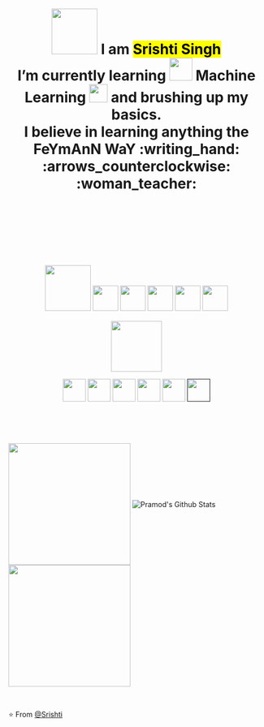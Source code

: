<div>
  <h1 align="center"> 
    <strong><img src="https://github.com/SrishtiSinghD/SrishtiSinghD/blob/master/tenor%20(2).gif" width="90px"> I am <mark>Srishti Singh</mark></strong>  
    <br> <strong> I’m currently learning <img src="https://media.giphy.com/media/3ohc1axM00ocu2K8gg/giphy.gif" width="45px"> Machine Learning  <img src="https://media.giphy.com/media/l41K2nK1kW3wCM6dy/giphy.gif" width="36px"> and brushing up my basics. </strong>
    <br> <strong> I believe in learning anything the FeYmAnN WaY :writing_hand: :arrows_counterclockwise: :woman_teacher:</strong> 
  </h1>
</div>
<br><br><br><br><br><br>

<p align="center">  
  <h3 align="center">
    <img src="https://media.giphy.com/media/DS89v1NqpzCqA/giphy.gif" width="90px">
    <img src="https://media.giphy.com/media/5xaOcLBK3ktpfSfLcVa/giphy.gif" width="50px">
    <img src="https://media.giphy.com/media/QoUU3x1dH505y/giphy.gif" width="50px">
    <img src="https://media.giphy.com/media/5xaOcLKkLxxVUCeUZ4Q/giphy.gif" width="50px">
    <img src="https://media.giphy.com/media/KI9S4tfLdMaK4/giphy.gif" width="50px">
    <img src="https://media.giphy.com/media/TlK63Er5sVKVBLMQVMY/giphy.gif" width="50px">
</h3>
  <p align="center"><img src="https://media.giphy.com/media/ozdUAW4iETQS2OggkO/giphy.gif" width="100px"></p>
    <p align="center">
      <code><a href="https://www.python.org/" target="_blank"><img height="45" src="https://www.vectorlogo.zone/logos/python/python-ar21.svg"></a></code>
      <code><a href="https://jupyter.org/" target="_blank"><img height="45" src="https://www.vectorlogo.zone/logos/jupyter/jupyter-ar21.svg"></a></code>
      <code><a href="https://numpy.org/" target="_blank"><img height="45" src="https://www.vectorlogo.zone/logos/numpy/numpy-ar21.svg"></a></code>
  <code><a href="https://pandas.pydata.org/" target="_blank"><img height="45" src="https://upload.wikimedia.org/wikipedia/commons/e/ed/Pandas_logo.svg"></a></code>
  <code><a href="https://matplotlib.org/" target="_blank"><img height="45" src="https://upload.wikimedia.org/wikipedia/commons/8/84/Matplotlib_icon.svg"></a></code>
  <code><a href="" target="_blank"><img height="45" src="https://seeklogo.com/images/C/c-logo-672525892C-seeklogo.com.png"></a></code>
    </p>
 </p>
  
<br><br><br>

<div>
<p align="left">
  <img align="center" src="https://media.giphy.com/media/l3fQsvbfwo3rJcmwo/giphy.gif" width="240px">
  <img align="center" src="https://github-readme-stats.vercel.app/api?username=SrishtiSinghD&show_icons=true&title_color=610D4D&icon_color=C949DC&text_color=440A5C&bg_color=F3D3E7" alt="Pramod's Github Stats"> 
  <img align="center" src="https://media.giphy.com/media/H7YO03BHmBMWuWUkez/giphy.gif" width="240px">
</p></div>
<br>


<!-- For making transition
<p>
<img src="https://media.giphy.com/media/l46CuOJgbOJVjhuw0/giphy.gif" width="200px">
<img src="https://media.giphy.com/media/xTiTnnEWYFqDYVs2RO/giphy.gif" width="100px">
<img src="https://media.giphy.com/media/l46CuOJgbOJVjhuw0/giphy.gif" width="360px"></p>
-->
⭐️ From [@Srishti](https://github.com/SrishtiSinghD)
<!--
**SrishtiSinghD/SrishtiSinghD** is a ✨ _special_ ✨ repository because its `README.md` (this file) appears on your GitHub profile.

Here are some ideas to get you started:

- 🔭 I’m currently working on ...
- 🌱 I’m currently learning ...
- 👯 I’m looking to collaborate on ...
- 🤔 I’m looking for help with ... N : https://media.giphy.com/media/TlK63EVn3kVP0H0oQ7u/giphy.gif
- 💬 Ask me about ...
- 📫 How to reach me: ...
- 😄 Pronouns: ...
- ⚡ Fun fact: ...https://media.giphy.com/media/dB0lH3k3AE96259Exh/giphy.gif
-->
